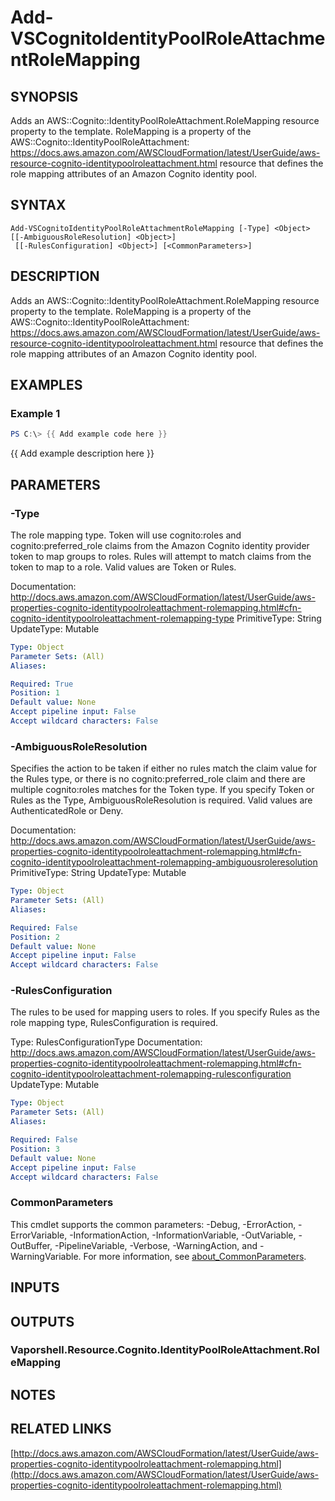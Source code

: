 # Add-VSCognitoIdentityPoolRoleAttachmentRoleMapping

## SYNOPSIS
Adds an AWS::Cognito::IdentityPoolRoleAttachment.RoleMapping resource property to the template.
RoleMapping is a property of the AWS::Cognito::IdentityPoolRoleAttachment: https://docs.aws.amazon.com/AWSCloudFormation/latest/UserGuide/aws-resource-cognito-identitypoolroleattachment.html resource that defines the role mapping attributes of an Amazon Cognito identity pool.

## SYNTAX

```
Add-VSCognitoIdentityPoolRoleAttachmentRoleMapping [-Type] <Object> [[-AmbiguousRoleResolution] <Object>]
 [[-RulesConfiguration] <Object>] [<CommonParameters>]
```

## DESCRIPTION
Adds an AWS::Cognito::IdentityPoolRoleAttachment.RoleMapping resource property to the template.
RoleMapping is a property of the AWS::Cognito::IdentityPoolRoleAttachment: https://docs.aws.amazon.com/AWSCloudFormation/latest/UserGuide/aws-resource-cognito-identitypoolroleattachment.html resource that defines the role mapping attributes of an Amazon Cognito identity pool.

## EXAMPLES

### Example 1
```powershell
PS C:\> {{ Add example code here }}
```

{{ Add example description here }}

## PARAMETERS

### -Type
The role mapping type.
Token will use cognito:roles and cognito:preferred_role claims from the Amazon Cognito identity provider token to map groups to roles.
Rules will attempt to match claims from the token to map to a role.
Valid values are Token or Rules.

Documentation: http://docs.aws.amazon.com/AWSCloudFormation/latest/UserGuide/aws-properties-cognito-identitypoolroleattachment-rolemapping.html#cfn-cognito-identitypoolroleattachment-rolemapping-type
PrimitiveType: String
UpdateType: Mutable

```yaml
Type: Object
Parameter Sets: (All)
Aliases:

Required: True
Position: 1
Default value: None
Accept pipeline input: False
Accept wildcard characters: False
```

### -AmbiguousRoleResolution
Specifies the action to be taken if either no rules match the claim value for the Rules type, or there is no cognito:preferred_role claim and there are multiple cognito:roles matches for the Token type.
If you specify Token or Rules as the Type, AmbiguousRoleResolution is required.
Valid values are AuthenticatedRole or Deny.

Documentation: http://docs.aws.amazon.com/AWSCloudFormation/latest/UserGuide/aws-properties-cognito-identitypoolroleattachment-rolemapping.html#cfn-cognito-identitypoolroleattachment-rolemapping-ambiguousroleresolution
PrimitiveType: String
UpdateType: Mutable

```yaml
Type: Object
Parameter Sets: (All)
Aliases:

Required: False
Position: 2
Default value: None
Accept pipeline input: False
Accept wildcard characters: False
```

### -RulesConfiguration
The rules to be used for mapping users to roles.
If you specify Rules as the role mapping type, RulesConfiguration is required.

Type: RulesConfigurationType
Documentation: http://docs.aws.amazon.com/AWSCloudFormation/latest/UserGuide/aws-properties-cognito-identitypoolroleattachment-rolemapping.html#cfn-cognito-identitypoolroleattachment-rolemapping-rulesconfiguration
UpdateType: Mutable

```yaml
Type: Object
Parameter Sets: (All)
Aliases:

Required: False
Position: 3
Default value: None
Accept pipeline input: False
Accept wildcard characters: False
```

### CommonParameters
This cmdlet supports the common parameters: -Debug, -ErrorAction, -ErrorVariable, -InformationAction, -InformationVariable, -OutVariable, -OutBuffer, -PipelineVariable, -Verbose, -WarningAction, and -WarningVariable. For more information, see [about_CommonParameters](http://go.microsoft.com/fwlink/?LinkID=113216).

## INPUTS

## OUTPUTS

### Vaporshell.Resource.Cognito.IdentityPoolRoleAttachment.RoleMapping
## NOTES

## RELATED LINKS

[http://docs.aws.amazon.com/AWSCloudFormation/latest/UserGuide/aws-properties-cognito-identitypoolroleattachment-rolemapping.html](http://docs.aws.amazon.com/AWSCloudFormation/latest/UserGuide/aws-properties-cognito-identitypoolroleattachment-rolemapping.html)

